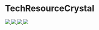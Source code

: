 # TechResourceCrystal
[![](http://cf.way2muchnoise.eu/title/techresources-crystals.svg) ![](http://cf.way2muchnoise.eu/techresources-crystals.svg) ![](https://cf.way2muchnoise.eu/packs/techresources-crystals.svg) ![](http://cf.way2muchnoise.eu/versions/techresources-crystals.svg)](https://www.curseforge.com/minecraft/mc-mods/techresources-crystals)
